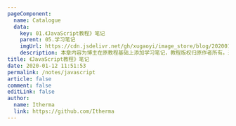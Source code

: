 ```yaml
---
pageComponent: 
  name: Catalogue
  data: 
    key: 01.《JavaScript教程》笔记
    parent: 05.学习笔记
    imgUrl: https://cdn.jsdelivr.net/gh/xugaoyi/image_store/blog/20200112120340.png
    description: 本章内容为博主在原教程基础上添加学习笔记，教程版权归原作者所有。来源：<a href='https://wangdoc.com/javascript/' target='_blank'>JavaScript教程</a>
title: 《JavaScript教程》笔记
date: 2020-01-12 11:51:53
permalink: /notes/javascript
article: false
comment: false
editLink: false
author: 
  name: Itherma
  link: https://github.com/Itherma
---
```

